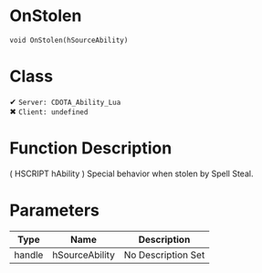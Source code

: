 # OnStolen
```
void OnStolen(hSourceAbility)
```
# Class
✔ `Server: CDOTA_Ability_Lua`  
✖ `Client: undefined`  

# Function Description
( HSCRIPT hAbility ) Special behavior when stolen by Spell Steal.
# Parameters
Type|Name|Description
--|--|--
handle|hSourceAbility|No Description Set
